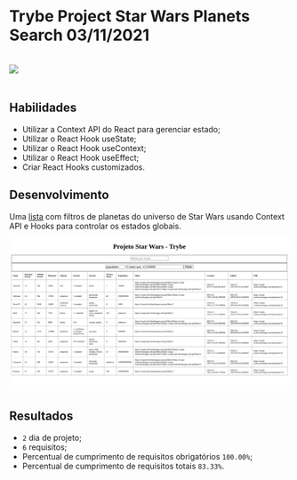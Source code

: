 # Trybe Project Star Wars Planets Search 03/11/2021
<br>
<div style="display: inline_block">
  <img src="https://img.shields.io/badge/react-0D1117?style=for-the-badge&logo=react&logoColor=61DAFB&logoWidth=20"/>
</div>
<br>

## Habilidades

- Utilizar a Context API do React para gerenciar estado;
- Utilizar o React Hook useState;
- Utilizar o React Hook useContext;
- Utilizar o React Hook useEffect;
- Criar React Hooks customizados.

## Desenvolvimento
Uma [lista](https://weltonthomasferreira.github.io/trybe-project-starwars-planets-search/) com filtros de planetas do universo de Star Wars usando Context API e Hooks para controlar os estados globais.

![Imagem do site desenvolvido](./readme/images/star-wars-site.png "Site")

## Resultados

- `2` dia de projeto;
- `6` requisitos;
- Percentual de cumprimento de requisitos obrigatórios `100.00%`;
- Percentual de cumprimento de requisitos totais `83.33%`.
